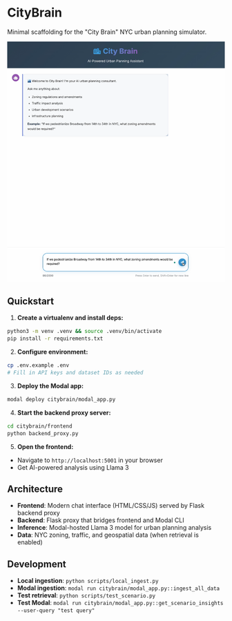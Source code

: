 # CityBrain

Minimal scaffolding for the "City Brain" NYC urban planning simulator.

![City Brain Demo](etc/demo.png)

## Quickstart

1. **Create a virtualenv and install deps:**
```bash
python3 -m venv .venv && source .venv/bin/activate
pip install -r requirements.txt
```

2. **Configure environment:**
```bash
cp .env.example .env
# Fill in API keys and dataset IDs as needed
```

3. **Deploy the Modal app:**
```bash
modal deploy citybrain/modal_app.py
```

4. **Start the backend proxy server:**
```bash
cd citybrain/frontend
python backend_proxy.py
```

5. **Open the frontend:**
- Navigate to `http://localhost:5001` in your browser
- Get AI-powered analysis using Llama 3

## Architecture

- **Frontend**: Modern chat interface (HTML/CSS/JS) served by Flask backend proxy
- **Backend**: Flask proxy that bridges frontend and Modal CLI
- **Inference**: Modal-hosted Llama 3 model for urban planning analysis
- **Data**: NYC zoning, traffic, and geospatial data (when retrieval is enabled)

## Development

- **Local ingestion**: `python scripts/local_ingest.py`
- **Modal ingestion**: `modal run citybrain/modal_app.py::ingest_all_data`
- **Test retrieval**: `python scripts/test_scenario.py`
- **Test Modal**: `modal run citybrain/modal_app.py::get_scenario_insights --user-query "test query"`

